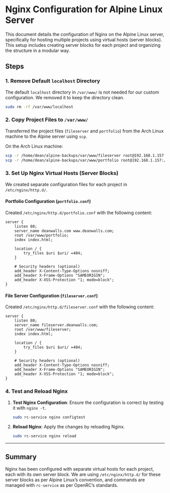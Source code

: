 
# Nginx Configuration for Alpine Linux Server

This document details the configuration of Nginx on the Alpine Linux server, specifically for hosting multiple projects using virtual hosts (server blocks). This setup includes creating server blocks for each project and organizing the structure in a modular way.

## Steps

### 1. Remove Default `localhost` Directory

The default `localhost` directory in `/var/www/` is not needed for our custom configuration. We removed it to keep the directory clean.

```sh
sudo rm -rf /var/www/localhost
```

### 2. Copy Project Files to `/var/www/`

Transferred the project files (`fileserver` and `portfolio`) from the Arch Linux machine to the Alpine server using `scp`.

On the Arch Linux machine:

```sh
scp -r /home/dean/alpine-backups/var/www/fileserver root@192.168.1.157:/var/www/
scp -r /home/dean/alpine-backups/var/www/portfolio root@192.168.1.157:/var/www/
```

### 3. Set Up Nginx Virtual Hosts (Server Blocks)

We created separate configuration files for each project in `/etc/nginx/http.d/`.

#### Portfolio Configuration (`portfolio.conf`)

Created `/etc/nginx/http.d/portfolio.conf` with the following content:

```nginx
server {
    listen 80;
    server_name deanwalls.com www.deanwalls.com;
    root /var/www/portfolio;
    index index.html;

    location / {
        try_files $uri $uri/ =404;
    }

    # Security headers (optional)
    add_header X-Content-Type-Options nosniff;
    add_header X-Frame-Options "SAMEORIGIN";
    add_header X-XSS-Protection "1; mode=block";
}
```

#### File Server Configuration (`fileserver.conf`)

Created `/etc/nginx/http.d/fileserver.conf` with the following content:

```nginx
server {
    listen 80;
    server_name fileserver.deanwalls.com;
    root /var/www/fileserver;
    index index.html;

    location / {
        try_files $uri $uri/ =404;
    }

    # Security headers (optional)
    add_header X-Content-Type-Options nosniff;
    add_header X-Frame-Options "SAMEORIGIN";
    add_header X-XSS-Protection "1; mode=block";
}
```

### 4. Test and Reload Nginx

1. **Test Nginx Configuration**: Ensure the configuration is correct by testing it with `nginx -t`.

   ```sh
   sudo rc-service nginx configtest
   ```

2. **Reload Nginx**: Apply the changes by reloading Nginx.

   ```sh
   sudo rc-service nginx reload
   ```

---

## Summary

Nginx has been configured with separate virtual hosts for each project, each with its own server block. We are using `/etc/nginx/http.d/` for these server blocks as per Alpine Linux’s convention, and commands are managed with `rc-service` as per OpenRC’s standards.
